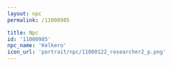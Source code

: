 ```yaml
---
layout: npc
permalink: /11000985

title: Npc
id: '11000985'
npc_name: 'Kelkero'
icon_url: 'portrait/npc/11000122_researcher2_p.png'
---
```

